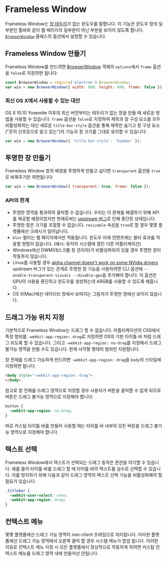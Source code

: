 # Frameless Window

Frameless Window는 [창 테두리](https://developer.mozilla.org/en-US/docs/Glossary/Chrome)가 없는 윈도우를 말합니다.
이 기능은 윈도우 창의 일부분인 툴바와 같이 웹 페이지의 일부분이 아닌 부분을 보이지 않도록 합니다.
[`BrowserWindow`](browser-window.md) 클래스의 옵션에서 설정할 수 있습니다.

## Frameless Window 만들기

Frameless Window를 만드려면 [BrowserWindow](browser-window.md) 객체의 `options`에서 `frame` 옵션을 `false`로 지정하면 됩니다:

```javascript
const BrowserWindow = require('electron').BrowserWindow;
var win = new BrowserWindow({ width: 800, height: 600, frame: false });
```

### 최신 OS X에서 사용할 수 있는 대안

OS X 10.10 Yosemite 이후의 최신 버전부터는 테두리가 없는 창을 만들 때 새로운 방법을 사용할 수 있습니다.
`frame` 옵션을 `false`로 지정하여 제목과 창 구성 요소를 모두 비활성화하는 대신 새로운 `title-bar-style`
옵션을 통해 제목만 숨기고 창 구성 요소("흔히 신호등으로 알고 있는")의 기능과 창 크기를 그대로 유지할 수 있습니다:

```javascript
var win = new BrowserWindow({ 'title-bar-style': 'hidden' });
```

## 투명한 창 만들기

Frameless Window 창의 배경을 투명하게 만들고 싶다면 `transparent` 옵션을 `true`로 바꿔주기만 하면됩니다:

```javascript
var win = new BrowserWindow({ transparent: true, frame: false });
```

### API의 한계

* 투명한 영역을 통과하여 클릭할 수 없습니다. 우리는 이 문제를 해결하기 위해 API를 제공할 예정이었지만 현재로써는
  [upstream 버그](https://code.google.com/p/chromium/issues/detail?id=387234)로 인해 중단된 상태입니다.
* 투명한 창은 크기를 조절할 수 없습니다. `resizable` 속성을 `true`로 할 경우 몇몇 플랫폼에선 크래시가 일어납니다.
* `blur` 필터는 웹 페이지에서만 적용됩니다. 윈도우 아래 컨텐츠에는 블러 효과를 적용할 방법이 없습니다. (예시: 유저의 시스템에 열린 다른 어플리케이션)
* Windows에선 DWM(데스크톱 창 관리자)가 비활성화되어 있을 경우 투명한 창이 작동하지 않습니다.
* Linux를 사용할 경우 [alpha channel doesn't work on some NVidia drivers](https://code.google.com/p/chromium/issues/detail?id=369209)
  upstream 버그가 있는 관계로 투명한 창 기능을 사용하려면 CLI 옵션에 `--enable-transparent-visuals --disable-gpu`을 추가해야 합니다.
  이 옵션은 GPU의 사용을 중단하고 윈도우를 생성하는데 ARGB를 사용할 수 있도록 해줍니다.
* OS X(Mac)에선 네이티브 창에서 보여지는 그림자가 투명한 창에선 보이지 않습니다.

## 드래그 가능 위치 지정

기본적으로 Frameless Window는 드래그 할 수 없습니다.
어플리케이션의 CSS에서 특정 범위를 `-webkit-app-region: drag`로 지정하면 OS의 기본 타이틀 바 처럼 드래그 되도록 할 수 있습니다.
그리고 `-webkit-app-region: no-drag`를 지정해서 드래그 불가능 영역을 만들 수도 있습니다. 현재 사각형 형태의 범위만 지원합니다.

창 전체를 드래그 가능하게 만드려면 `-webkit-app-region: drag`을 `body`의 스타일에 지정하면 됩니다:

```html
<body style="-webkit-app-region: drag">
</body>
```

참고로 창 전체를 드래그 영역으로 지정할 경우 사용자가 버튼을 클릭할 수 없게 되므로 버튼은 드래그 불가능 영역으로 지정해야 합니다:

```css
button {
  -webkit-app-region: no-drag;
}
```

따로 커스텀 타이틀 바를 만들어 사용할 때는 타이틀 바 내부의 모든 버튼을 드래그 불가능 영역으로 지정해야 합니다.

## 텍스트 선택

Frameless Window에서 텍스트가 선택되는 드래그 동작은 혼란을 야기할 수 있습니다.
예를 들어 타이틀 바를 드래그 할 때 타이틀 바의 텍스트를 실수로 선택할 수 있습니다.
이를 방지하기 위해 다음과 같이 드래그 영역의 텍스트 선택 기능을 비활성화해야 할 필요가 있습니다:

```css
.titlebar {
  -webkit-user-select: none;
  -webkit-app-region: drag;
}
```

## 컨텍스트 메뉴

몇몇 플랫폼에선 드래그 가능 영역이 non-client 프레임으로 처리됩니다. 이러한 플랫폼에선 드래그 가능 영역에서 오른쪽 클릭 할 경우 시스템 메뉴가 팝업 됩니다.
이러한 이유로 컨텍스트 메뉴 지정 시 모든 플랫폼에서 정상적으로 작동하게 하려면 커스텀 컨텍스트 메뉴를 드래그 영역 내에 만들어선 안됩니다.
